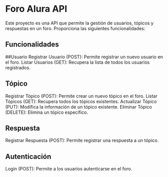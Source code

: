 # Foro Alura API
Este proyecto es una API que permite la gestión de usuarios, tópicos y respuestas en un foro. Proporciona las siguientes funcionalidades:

## Funcionalidades
##Usuario
Registrar Usuario (POST): Permite registrar un nuevo usuario en el foro.
Listar Usuarios (GET): Recupera la lista de todos los usuarios registrados.
## Tópico
Registrar Tópico (POST): Permite crear un nuevo tópico en el foro.
Listar Tópicos (GET): Recupera todos los tópicos existentes.
Actualizar Tópico (PUT): Modifica la información de un tópico existente.
Eliminar Tópico (DELETE): Elimina un tópico específico.
## Respuesta
Registrar Respuesta (POST): Permite registrar una respuesta a un tópico.
## Autenticación
Login (POST): Permite a los usuarios autenticarse en el foro.
